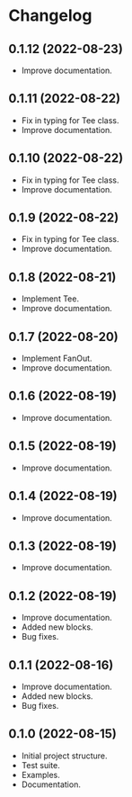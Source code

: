 Changelog
===================================

0.1.12 (2022-08-23)
-------------------

- Improve documentation.


0.1.11 (2022-08-22)
-------------------

- Fix in typing for Tee class. 
- Improve documentation.


0.1.10 (2022-08-22)
-------------------

- Fix in typing for Tee class. 
- Improve documentation.


0.1.9 (2022-08-22)
-------------------

- Fix in typing for Tee class. 
- Improve documentation.


0.1.8 (2022-08-21)
-------------------

- Implement Tee.
- Improve documentation.


0.1.7 (2022-08-20)
-------------------

- Implement FanOut.
- Improve documentation.


0.1.6 (2022-08-19)
-------------------

- Improve documentation.


0.1.5 (2022-08-19)
-------------------

- Improve documentation.


0.1.4 (2022-08-19)
-------------------

- Improve documentation.


0.1.3 (2022-08-19)
-------------------

- Improve documentation.


0.1.2 (2022-08-19)
-------------------

- Improve documentation.
- Added new blocks.
- Bug fixes.


0.1.1 (2022-08-16)
-------------------

- Improve documentation.
- Added new blocks.
- Bug fixes.


0.1.0 (2022-08-15)
-------------------

- Initial project structure.
- Test suite.
- Examples.
- Documentation.
